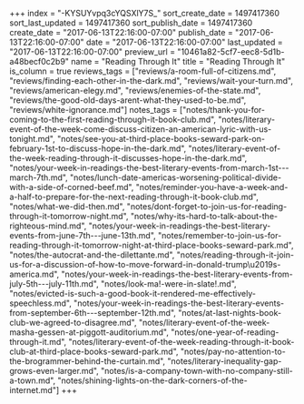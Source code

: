+++
index = "-KYSUYvpq3cYQSXlY7S_"
sort_create_date = 1497417360
sort_last_updated = 1497417360
sort_publish_date = 1497417360
create_date = "2017-06-13T22:16:00-07:00"
publish_date = "2017-06-13T22:16:00-07:00"
date = "2017-06-13T22:16:00-07:00"
last_updated = "2017-06-13T22:16:00-07:00"
preview_url = "10461a82-5cf7-eec8-5d1b-a48becf0c2b9"
name = "Reading Through It"
title = "Reading Through It"
is_column = true
reviews_tags = ["reviews/a-room-full-of-citizens.md", "reviews/finding-each-other-in-the-dark.md", "reviews/wait-your-turn.md", "reviews/american-elegy.md", "reviews/enemies-of-the-state.md", "reviews/the-good-old-days-arent-what-they-used-to-be.md", "reviews/white-ignorance.md"]
notes_tags = ["notes/thank-you-for-coming-to-the-first-reading-through-it-book-club.md", "notes/literary-event-of-the-week-come-discuss-citizen-an-american-lyric-with-us-tonight.md", "notes/see-you-at-third-place-books-seward-park-on-february-1st-to-discuss-hope-in-the-dark.md", "notes/literary-event-of-the-week-reading-through-it-discusses-hope-in-the-dark.md", "notes/your-week-in-readings-the-best-literary-events-from-march-1st---march-7th.md", "notes/lunch-date-americas-worsening-political-divide-with-a-side-of-corned-beef.md", "notes/reminder-you-have-a-week-and-a-half-to-prepare-for-the-next-reading-through-it-book-club.md", "notes/what-we-did-then.md", "notes/dont-forget-to-join-us-for-reading-through-it-tomorrow-night.md", "notes/why-its-hard-to-talk-about-the-righteous-mind.md", "notes/your-week-in-readings-the-best-literary-events-from-june-7th---june-13th.md", "notes/remember-to-join-us-for-reading-through-it-tomorrow-night-at-third-place-books-seward-park.md", "notes/the-autocrat-and-the-dilettante.md", "notes/reading-through-it-join-us-for-a-discussion-of-how-to-move-forward-in-donald-trump\u2019s-america.md", "notes/your-week-in-readings-the-best-literary-events-from-july-5th---july-11th.md", "notes/look-ma!-were-in-slate!.md", "notes/evicted-is-such-a-good-book-it-rendered-me-effectively-speechless.md", "notes/your-week-in-readings-the-best-literary-events-from-september-6th---september-12th.md", "notes/at-last-nights-book-club-we-agreed-to-disagree.md", "notes/literary-event-of-the-week-masha-gessen-at-piggott-auditorium.md", "notes/one-year-of-reading-through-it.md", "notes/literary-event-of-the-week-reading-through-it-book-club-at-third-place-books-seward-park.md", "notes/pay-no-attention-to-the-brogrammer-behind-the-curtain.md", "notes/literary-inequality-gap-grows-even-larger.md", "notes/is-a-company-town-with-no-company-still-a-town.md", "notes/shining-lights-on-the-dark-corners-of-the-internet.md"]
+++

